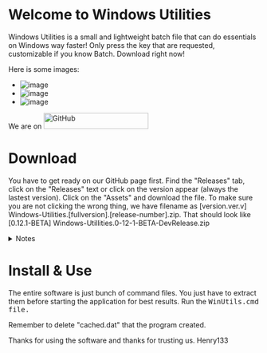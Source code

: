 # Welcome to Windows Utilities
Windows Utilities is a small and lightweight batch file that can do essentials on Windows way faster! Only press the key that are requested, customizable if you know Batch. Download right now!

Here is some images:
- ![image](https://user-images.githubusercontent.com/99589107/218313789-7d41cdf1-aa4c-41a7-9bad-a2087c5333b9.png)
- ![image](https://user-images.githubusercontent.com/99589107/218313806-2b7d1b91-f3f6-49b3-b271-4fc6073af593.png)
- ![image](https://user-images.githubusercontent.com/99589107/218313829-56fbfeae-e954-4678-9831-87adc7742770.png)

We are on <a href="https://github.com/ColdSnow2/windows-utilities/"><img src="https://i.ibb.co/47M994h/Git-Hub-Mark.png" alt="GitHub" border="0" width="210" height="32"></a>
# Download
You have to get ready on our GitHub page first. Find the "Releases" tab, click on the "Releases" text or click on the version appear (always the lastest version). Click on the "Assets" and download the file. To make sure you are not clicking the wrong thing, we have filename as [version.ver.v] Windows-Utilities.[fullversion].[release-number].zip. That should look like <kbr>[0.12.1-BETA] Windows-Utillities.0-12-1-BETA-DevRelease.zip</kbr>

<details>
  <summary> Notes </summary>
  <summary> Please DO NOT download files on internet. Only from GitHub the most trusted source. Many copies of this thing on internet is outdated or infected that you shouldn't get them. </summary>
  <summary> Please DO NOT download the source code unless you want to edit it. If you want to use the application, better use our official files </summary>
  <summary> Please DO NOT pay anyone for this GitHub page. In case you did that, REQUEST A REFUND RIGHT NOW! </summary>
</details>

# Install & Use
The entire software is just bunch of command files. You just have to extract them before starting the application for best results. Run the <kbd><kbd>WinUtils</kbd>.<kbd>cmd</kbd> file.

Remember to delete "cached.dat" that the program created.

Thanks for using the software and thanks for trusting us.
Henry133
